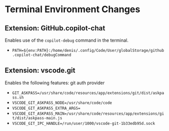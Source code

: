 # Terminal Environment Changes

## Extension: GitHub.copilot-chat

Enables use of the `copilot-debug` command in the terminal.

- `PATH=${env:PATH}:/home/denis/.config/Code/User/globalStorage/github.copilot-chat/debugCommand`

## Extension: vscode.git

Enables the following features: git auth provider

- `GIT_ASKPASS=/usr/share/code/resources/app/extensions/git/dist/askpass.sh`
- `VSCODE_GIT_ASKPASS_NODE=/usr/share/code/code`
- `VSCODE_GIT_ASKPASS_EXTRA_ARGS=`
- `VSCODE_GIT_ASKPASS_MAIN=/usr/share/code/resources/app/extensions/git/dist/askpass-main.js`
- `VSCODE_GIT_IPC_HANDLE=/run/user/1000/vscode-git-1b33edb95d.sock`